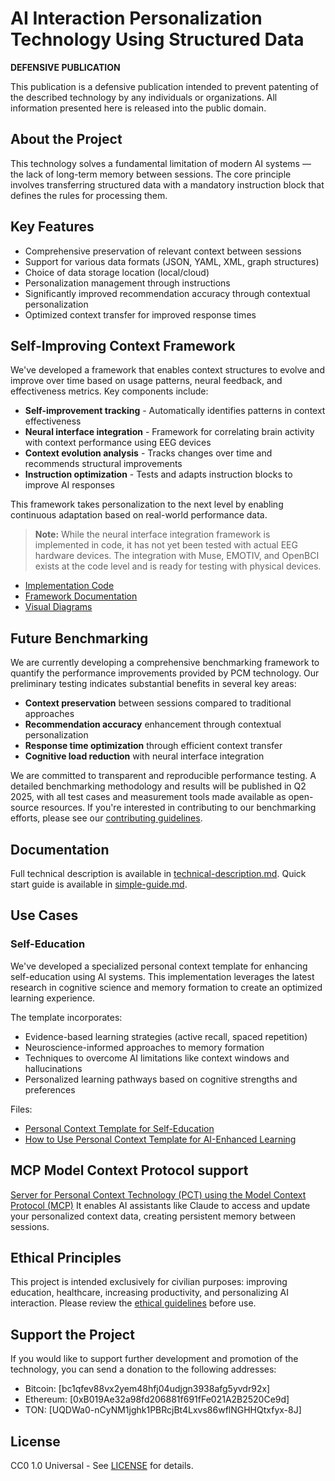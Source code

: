 # AI Interaction Personalization Technology Using Structured Data

**DEFENSIVE PUBLICATION**

This publication is a defensive publication intended to prevent patenting of the described technology by any individuals or organizations. All information presented here is released into the public domain.

## About the Project

This technology solves a fundamental limitation of modern AI systems — the lack of long-term memory between sessions. The core principle involves transferring structured data with a mandatory instruction block that defines the rules for processing them.

## Key Features

- Comprehensive preservation of relevant context between sessions
- Support for various data formats (JSON, YAML, XML, graph structures)
- Choice of data storage location (local/cloud)
- Personalization management through instructions
- Significantly improved recommendation accuracy through contextual personalization
- Optimized context transfer for improved response times

## Self-Improving Context Framework

We've developed a framework that enables context structures to evolve and improve over time based on usage patterns, neural feedback, and effectiveness metrics. Key components include:

- **Self-improvement tracking** - Automatically identifies patterns in context effectiveness
- **Neural interface integration** - Framework for correlating brain activity with context performance using EEG devices
- **Context evolution analysis** - Tracks changes over time and recommends structural improvements
- **Instruction optimization** - Tests and adapts instruction blocks to improve AI responses

This framework takes personalization to the next level by enabling continuous adaptation based on real-world performance data.

> **Note:** While the neural interface integration framework is implemented in code, it has not yet been tested with actual EEG hardware devices. The integration with Muse, EMOTIV, and OpenBCI exists at the code level and is ready for testing with physical devices.

- [Implementation Code](self-improvement/README.md)
- [Framework Documentation](docs/self-improvement-framework.md)
- [Visual Diagrams](docs/self-improvement-diagrams.md)

## Future Benchmarking

We are currently developing a comprehensive benchmarking framework to quantify the performance improvements provided by PCM technology. Our preliminary testing indicates substantial benefits in several key areas:

- **Context preservation** between sessions compared to traditional approaches
- **Recommendation accuracy** enhancement through contextual personalization
- **Response time optimization** through efficient context transfer
- **Cognitive load reduction** with neural interface integration

We are committed to transparent and reproducible performance testing. A detailed benchmarking methodology and results will be published in Q2 2025, with all test cases and measurement tools made available as open-source resources. If you're interested in contributing to our benchmarking efforts, please see our [contributing guidelines](CONTRIBUTING.md).

## Documentation

Full technical description is available in [technical-description.md](docs/technical-description.md).
Quick start guide is available in [simple-guide.md](docs/simple-guide.md).

## Use Cases

### Self-Education

We've developed a specialized personal context template for enhancing self-education using AI systems. This implementation leverages the latest research in cognitive science and memory formation to create an optimized learning experience.

The template incorporates:
- Evidence-based learning strategies (active recall, spaced repetition)
- Neuroscience-informed approaches to memory formation
- Techniques to overcome AI limitations like context windows and hallucinations
- Personalized learning pathways based on cognitive strengths and preferences

Files:
- [Personal Context Template for Self-Education](use-cases/self-education/personal_context_self_education_template.json)
- [How to Use Personal Context Template for AI-Enhanced Learning](use-cases/self-education/README.md)

## MCP Model Context Protocol support

[Server for Personal Context Technology (PCT) using the Model Context Protocol (MCP)](https://github.com/mikhashev/pct-mcp-server)
It enables AI assistants like Claude to access and update your personalized context data, creating persistent memory between sessions.

## Ethical Principles

This project is intended exclusively for civilian purposes: improving education, healthcare, increasing productivity, and personalizing AI interaction. Please review the [ethical guidelines](ETHICAL_GUIDELINES.md) before use.

## Support the Project

If you would like to support further development and promotion of the technology, you can send a donation to the following addresses:

- Bitcoin: [bc1qfev88vx2yem48hfj04udjgn3938afg5yvdr92x]
- Ethereum: [0xB019Ae32a98fd206881f691fFe021A2B2520Ce9d]
- TON: [UQDWa0-nCyNM1jghk1PBRcjBt4Lxvs86wflNGHHQtxfyx-8J]

## License

CC0 1.0 Universal - See [LICENSE](LICENSE) for details.